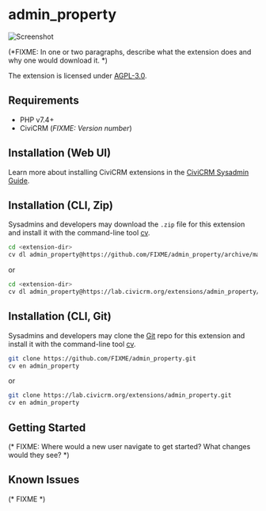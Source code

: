# admin_property

![Screenshot](/images/screenshot.png)

(*FIXME: In one or two paragraphs, describe what the extension does and why one would download it. *)

The extension is licensed under [AGPL-3.0](LICENSE.txt).

## Requirements

* PHP v7.4+
* CiviCRM (*FIXME: Version number*)

## Installation (Web UI)

Learn more about installing CiviCRM extensions in the [CiviCRM Sysadmin Guide](https://docs.civicrm.org/sysadmin/en/latest/customize/extensions/).

## Installation (CLI, Zip)

Sysadmins and developers may download the `.zip` file for this extension and
install it with the command-line tool [cv](https://github.com/civicrm/cv).

```bash
cd <extension-dir>
cv dl admin_property@https://github.com/FIXME/admin_property/archive/master.zip
```
or
```bash
cd <extension-dir>
cv dl admin_property@https://lab.civicrm.org/extensions/admin_property/-/archive/main/admin_property-main.zip
```

## Installation (CLI, Git)

Sysadmins and developers may clone the [Git](https://en.wikipedia.org/wiki/Git) repo for this extension and
install it with the command-line tool [cv](https://github.com/civicrm/cv).

```bash
git clone https://github.com/FIXME/admin_property.git
cv en admin_property
```
or
```bash
git clone https://lab.civicrm.org/extensions/admin_property.git
cv en admin_property
```

## Getting Started

(* FIXME: Where would a new user navigate to get started? What changes would they see? *)

## Known Issues

(* FIXME *)
